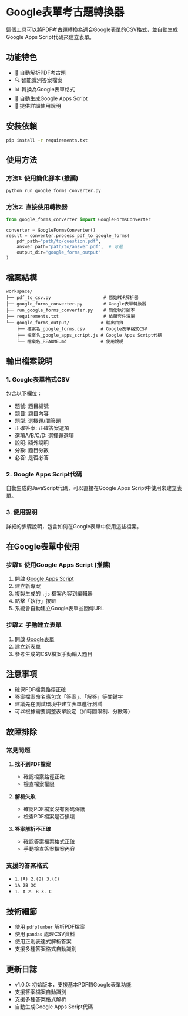 # Google表單考古題轉換器

這個工具可以將PDF考古題轉換為適合Google表單的CSV格式，並自動生成Google Apps Script代碼來建立表單。

## 功能特色

- 📄 自動解析PDF考古題
- 🔍 智能識別答案檔案
- 📊 轉換為Google表單格式
- 🤖 自動生成Google Apps Script
- 📝 提供詳細使用說明

## 安裝依賴

```bash
pip install -r requirements.txt
```

## 使用方法

### 方法1: 使用簡化腳本 (推薦)

```bash
python run_google_forms_converter.py
```

### 方法2: 直接使用轉換器

```python
from google_forms_converter import GoogleFormsConverter

converter = GoogleFormsConverter()
result = converter.process_pdf_to_google_forms(
    pdf_path="path/to/question.pdf",
    answer_path="path/to/answer.pdf",  # 可選
    output_dir="google_forms_output"
)
```

## 檔案結構

```
workspace/
├── pdf_to_csv.py                    # 原始PDF解析器
├── google_forms_converter.py        # Google表單轉換器
├── run_google_forms_converter.py    # 簡化執行腳本
├── requirements.txt                 # 依賴套件清單
└── google_forms_output/            # 輸出目錄
    ├── 檔案名_google_forms.csv      # Google表單格式CSV
    ├── 檔案名_google_apps_script.js # Google Apps Script代碼
    └── 檔案名_README.md             # 使用說明
```

## 輸出檔案說明

### 1. Google表單格式CSV
包含以下欄位：
- 題號: 題目編號
- 題目: 題目內容
- 題型: 選擇題/問答題
- 正確答案: 正確答案選項
- 選項A/B/C/D: 選擇題選項
- 說明: 額外說明
- 分數: 題目分數
- 必答: 是否必答

### 2. Google Apps Script代碼
自動生成的JavaScript代碼，可以直接在Google Apps Script中使用來建立表單。

### 3. 使用說明
詳細的步驟說明，包含如何在Google表單中使用這些檔案。

## 在Google表單中使用

### 步驟1: 使用Google Apps Script (推薦)
1. 開啟 [Google Apps Script](https://script.google.com)
2. 建立新專案
3. 複製生成的 `.js` 檔案內容到編輯器
4. 點擊「執行」按鈕
5. 系統會自動建立Google表單並回傳URL

### 步驟2: 手動建立表單
1. 開啟 [Google表單](https://forms.google.com)
2. 建立新表單
3. 參考生成的CSV檔案手動輸入題目

## 注意事項

- 確保PDF檔案路徑正確
- 答案檔案命名應包含「答案」、「解答」等關鍵字
- 建議先在測試環境中建立表單進行測試
- 可以根據需要調整表單設定（如時間限制、分數等）

## 故障排除

### 常見問題

1. **找不到PDF檔案**
   - 確認檔案路徑正確
   - 檢查檔案權限

2. **解析失敗**
   - 確認PDF檔案沒有密碼保護
   - 檢查PDF檔案是否損壞

3. **答案解析不正確**
   - 確認答案檔案格式正確
   - 手動檢查答案檔案內容

### 支援的答案格式

- `1.(A) 2.(B) 3.(C)`
- `1A 2B 3C`
- `1. A 2. B 3. C`

## 技術細節

- 使用 `pdfplumber` 解析PDF檔案
- 使用 `pandas` 處理CSV資料
- 使用正則表達式解析答案
- 支援多種答案格式自動識別

## 更新日誌

- v1.0.0: 初始版本，支援基本PDF轉Google表單功能
- 支援答案檔案自動識別
- 支援多種答案格式解析
- 自動生成Google Apps Script代碼
